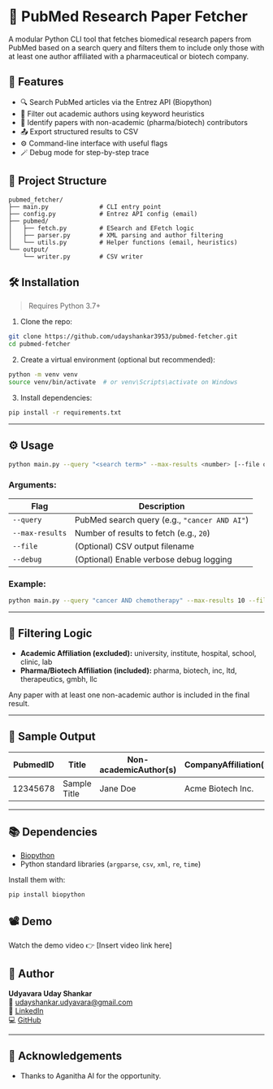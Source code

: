 
# 🧬 PubMed Research Paper Fetcher

A modular Python CLI tool that fetches biomedical research papers from PubMed based on a search query and filters them to include only those with at least one author affiliated with a pharmaceutical or biotech company.



## 🚀 Features

- 🔍 Search PubMed articles via the Entrez API (Biopython)
- 🧪 Filter out academic authors using keyword heuristics
- 🏢 Identify papers with non-academic (pharma/biotech) contributors
- 📤 Export structured results to CSV
- ⚙️ Command-line interface with useful flags
- 🪄 Debug mode for step-by-step trace



## 📁 Project Structure

```
pubmed_fetcher/
├── main.py              # CLI entry point
├── config.py            # Entrez API config (email)
├── pubmed/
│   ├── fetch.py         # ESearch and EFetch logic
│   ├── parser.py        # XML parsing and author filtering
│   └── utils.py         # Helper functions (email, heuristics)
└── output/
    └── writer.py        # CSV writer
```



## 🛠️ Installation

> Requires Python 3.7+

1. Clone the repo:

```bash
git clone https://github.com/udayshankar3953/pubmed-fetcher.git
cd pubmed-fetcher
```

2. Create a virtual environment (optional but recommended):

```bash
python -m venv venv
source venv/bin/activate  # or venv\Scripts\activate on Windows
```

3. Install dependencies:

```bash
pip install -r requirements.txt
```

---

## ⚙️ Usage

```bash
python main.py --query "<search term>" --max-results <number> [--file output.csv] [--debug]
```

### Arguments:

| Flag            | Description                                      |
|-----------------|--------------------------------------------------|
| `--query`       | PubMed search query (e.g., `"cancer AND AI"`)   |
| `--max-results` | Number of results to fetch (e.g., `20`)         |
| `--file`        | (Optional) CSV output filename                  |
| `--debug`       | (Optional) Enable verbose debug logging         |

### Example:

```bash
python main.py --query "cancer AND chemotherapy" --max-results 10 --file results.csv --debug
```

---

## 🧠 Filtering Logic

- **Academic Affiliation (excluded):** university, institute, hospital, school, clinic, lab
- **Pharma/Biotech Affiliation (included):** pharma, biotech, inc, ltd, therapeutics, gmbh, llc

Any paper with at least one non-academic author is included in the final result.

---

## 📝 Sample Output

| PubmedID  | Title                     | Non-academicAuthor(s) | CompanyAffiliation(s) | Email              |
|-----------|---------------------------|------------------------|------------------------|--------------------|
| 12345678  | Sample Title              | Jane Doe               | Acme Biotech Inc.      | jane@acmebio.com   |

---

## 📚 Dependencies

- [Biopython](https://biopython.org/)
- Python standard libraries (`argparse`, `csv`, `xml`, `re`, `time`)

Install them with:

```bash
pip install biopython
```


## 📽️ Demo

Watch the demo video 👉 [Insert video link here]



## 👤 Author

**Udyavara Uday Shankar**  
📧 udayshankar.udyavara@gmail.com  
🔗 [LinkedIn](http://www.linkedin.com/in/udyavaraudayshankar/)  
💻 [GitHub](https://github.com/udayshankar3953)

---

## 🙌 Acknowledgements

- Thanks to Aganitha AI for the opportunity.
